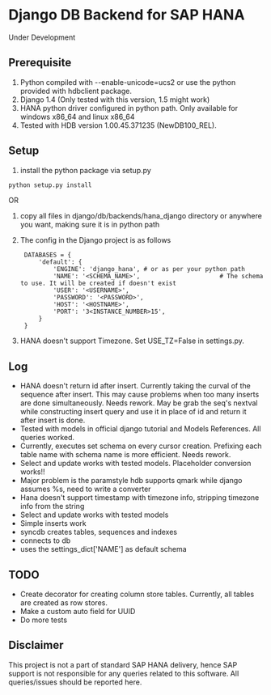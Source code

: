Django DB Backend for SAP HANA
==============================
Under Development

Prerequisite
------------
1. Python compiled with --enable-unicode=ucs2 or use the python provided with hdbclient package.
2. Django 1.4 (Only tested with this version, 1.5 might work)
3. HANA python driver configured in python path. Only available for windows x86_64 and linux x86_64
4. Tested with HDB version 1.00.45.371235 (NewDB100_REL). 

Setup
------
1. install the python package via setup.py
```bash
python setup.py install
```
OR
1. copy all files in django/db/backends/hana_django directory or anywhere you want, making sure it is in python path
2. The config in the Django project is as follows
		
		DATABASES = {
		    'default': {
		        'ENGINE': 'django_hana', # or as per your python path
		        'NAME': '<SCHEMA_NAME>',                      # The schema to use. It will be created if doesn't exist
		        'USER': '<USERNAME>',
		        'PASSWORD': '<PASSWORD>',
		        'HOST': '<HOSTNAME>',                      
		        'PORT': '3<INSTANCE_NUMBER>15',               
		    }
		}
3. HANA doesn't support Timezone. Set USE_TZ=False in settings.py.

Log
------
-	HANA doesn't return id after insert. Currently taking the curval of the sequence after insert. This may cause problems when too many inserts are done simultaneously. Needs rework. 
	May be grab the seq's nextval while constructing insert query and use it in place of id and return it after insert is done.
-	Tested with models in official django tutorial and Models References. All queries worked. 
-	Currently, executes set schema on every cursor creation. Prefixing each table name with schema name is more efficient. Needs rework.
-	Select and update works with tested models. Placeholder conversion works!!
-	Major problem is the paramstyle hdb supports qmark while django assumes %s, need to write a converter
-	Hana doesn't support timestamp with timezone info, stripping timezone info from the string
-	Select and update works with tested models
-	Simple inserts work
-	syncdb creates tables, sequences and indexes
-	connects to db
-	uses the settings_dict['NAME'] as default schema

TODO
-----
-	Create decorator for creating column store tables. Currently, all tables are created as row stores.
-	Make a custom auto field for UUID
-	Do more tests

Disclaimer
--------------
This project is not a part of standard SAP HANA delivery, hence SAP support is not responsible for any queries related to
this software. All queries/issues should be reported here.
